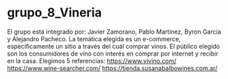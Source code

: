 # grupo_8_Vineria
El grupo está integrado por: Javier Zamorano, Pablo Martinez, Byron Garcia y Alejandro Pacheco.
La temática elegida es un e-commerce, especificamente un sitio a través del cuál comprar vinos.
El público elegido son los consumidores de vino con interés en comprar por internet y recibir en la casa.
Elegimos 5 referencias:
  https://www.vivino.com/
  https://www.wine-searcher.com/
  https://tienda.susanabalbowines.com.ar/
  
